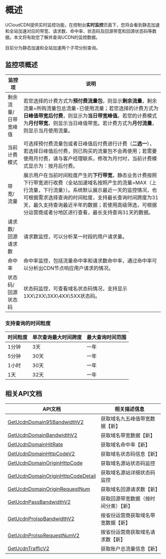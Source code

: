 # 概述

UCloudCDN提供实时监控功能，在控制台<strong>实时监控</strong>页面下，您将会看到静态加速和全站加速对应的带宽、请求数、命中率、状态码及回源带宽和回源状态码等数据。本文将有助您了解并查询UCDN的监控数据。

目前分为静态加速和全站加速两个子项分别查询。

## 监控项概述

| 监控项     | 说明                                                         |
| ---------- | ------------------------------------------------------------ |
|  剩余流量/日带宽峰值  |  若您选择的计费方式为<strong>预付费流量包</strong>，则显示<strong>剩余流量</strong>，剩余流量=所购流量包总流量-已使用流量；若您选择的计费方式为<strong>日峰值带宽后付费</strong>，则显示为<strong>当日带宽峰值</strong>。若您的计费模式为<strong>月付带宽</strong>，则显示当日峰值带宽。若计费方式为<strong>月付流量</strong>，则显示当月使用流量。 |
|   当前计费模式    |   可选择预付费流量包或者日峰值后付费进行计费（<strong>二选一</strong>），若选择日峰值后付费，则已购买的流量包不会再使用；若需要使用月付费，请与客户经理联系，修改为月付时，当前计费模式显示为：按月后付费。  |
| 带宽/流量  | 展示用户在当前时间粒度产生的<strong>下行带宽</strong>，静态业务计费按照下行带宽进行收费（全站加速域名按照产生的流量=MAX（上行流量，下行流量））。</b>系统默认展示最近一天的监控情况，也可根据需求选择查询的时间粒度，支持最长查询时间跨度为31天，最久支持查询最近半年的数据；</b>若使用高级筛选，可根据分运营商或者分地区进行查看，最长支持查询31天的数据。        |
| 请求数/回源请求数     | 请求数监控，可以分析某一时段的用户请求量。  |
| 命中率   | 命中率监控，包括流量命中率和请求数命中率，通过命中率可以分析出CDN节点响应用户请求的情况。 |
| 状态码/回源状态码 | 状态码监控，可查看域名状态码情况，支持显示1XX\2XX\3XX\4XX\5XX状态码。 |

### 支持查询的时间粒度

| 时间粒度 | 单次查询最大时间跨度 | 最大查询时间范围 |
| ------- |------- |-------|
|1分钟|3天|一年|
|5分钟|30天|一年|
|1小时|30天|一年|
|1天|32天|一年|



## 相关API文档
|API文档|相关描述信息|
|------|------|
|[GetUcdnDomain95BandwidthV2](https://docs.ucloud.cn/api/ucdn-api/get_ucdn_domain95_bandwidth_v2)|获取域名九五峰值带宽数据【新】|
|[GetUcdnDomainBandwidthV2](https://docs.ucloud.cn/api/ucdn-api/get_ucdn_domain_bandwidth_v2)|获取域名带宽数据【新】|
|[GetUcdnDomainHitRate](https://docs.ucloud.cn/api/ucdn-api/get_ucdn_domain_hit_rate)|获取域名命中率【新】|
|[GetUcdnDomainHttpCodeV2](https://docs.ucloud.cn/api/ucdn-api/get_ucdn_domain_http_code_v2)|获取域名状态码信息【新】|
|[GetUcdnDomainOriginHttpCode](https://docs.ucloud.cn/api/ucdn-api/get_ucdn_domain_origin_http_code)|获取域名源站状态码监控|
|[GetUcdnDomainOriginHttpCodeDetail](https://docs.ucloud.cn/api/ucdn-api/get_ucdn_domain_origin_http_code_detail)|获取域名源站详细状态码监控|
|[GetUcdnDomainOriginRequestNum](https://docs.ucloud.cn/api/ucdn-api/get_ucdn_domain_origin_request_num)|获取域名回源请求数【新】|
|[GetUcdnPassBandwidthV2](https://docs.ucloud.cn/api/ucdn-api/get_ucdn_pass_bandwidth_v2)|获取回源带宽数据（按时间分类）【新】|
|[GetUcdnProIspBandwidthV2](https://docs.ucloud.cn/api/ucdn-api/get_ucdn_pro_isp_bandwidth_v2)|按省份运营商获取域名带宽数据【新】|
|[GetUcdnProIspRequestNumV2](https://docs.ucloud.cn/api/ucdn-api/get_ucdn_pro_isp_request_num_v2)|按省份运营商获取域名请求数【新】|
|[GetUcdnTrafficV2](https://docs.ucloud.cn/api/ucdn-api/get_ucdn_traffic_v2)|获取账户总流量信息【新】|
